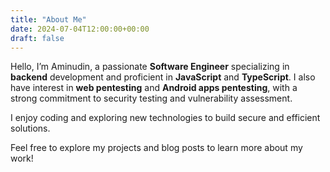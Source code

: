 ```yaml
---
title: "About Me"
date: 2024-07-04T12:00:00+00:00
draft: false
---
```


Hello, I’m Aminudin, a passionate **Software Engineer** specializing in **backend** development and proficient in **JavaScript** and **TypeScript**. I also have interest in **web pentesting** and **Android apps pentesting**, with a strong commitment to security testing and vulnerability assessment.

I enjoy coding and exploring new technologies to build secure and efficient solutions.

Feel free to explore my projects and blog posts to learn more about my work!


